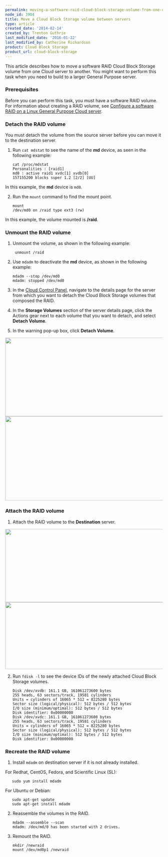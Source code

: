 ```yaml
---
permalink: moving-a-software-raid-cloud-block-storage-volume-from-one-cloud-server-to-another/
node_id: 3904
title: Move a Cloud Block Storage volume between servers
type: article
created_date: '2014-02-14'
created_by: Trenton Guthrie
last_modified_date: '2016-01-22'
last_modified_by: Catherine Richardson
product: Cloud Block Storage
product_url: cloud-block-storage
---
```


This article describes how to move a software RAID Cloud Block Storage
volume from one Cloud server to another. You might want to perform this
task when you need to build to a larger General Purpose server.

### Prerequisites

Before you can perform this task, you must have a software RAID volume.
For information about creating a RAID volume, see [Configure a software RAID on a Linux General Purpose Cloud server](/how-to/configuring-a-software-raid-on-a-linux-general-purpose-cloud-server).

### Detach the RAID volume

You must detach the volume from the source server before you can move it
to the destination server.

1. Run `cat mdstat` to see the name of the **md** device, as seen in the
following example:

       cat /proc/mdstat
       Personalities : [raid1]
       md0 : active raid1 xvdc[1] xvdb[0]
       157155200 blocks super 1.2 [2/2] [UU]

  In this example, the **md** device is `md0`.

2. Run the `mount` command to find the mount point.

       mount
       /dev/md0 on /raid type ext3 (rw)

  In this example, the volume mounted is **/raid**.

### Unmount the RAID volume

1. Unmount the volume, as shown in the following example:

        unmount /raid

2. Use `mdadm` to deactivate the **md** device, as shown in the following
example:

       mdadm --stop /dev/md0
       mdadm: stopped /dev/md0

3. In the [Cloud Control Panel](http://mycloud.rackspace.com), navigate to the
details page for the server from which you want to detach the Cloud
Block Storage volumes that composed the RAID.

4. In the **Storage Volumes** section of the server details page, click the
Actions gear next to each volume that you want to detach, and select
**Detach Volume**.

5. In the warning pop-up box, click **Detach Volume**.

  <img src="{% asset_path cloud-block-storage/moving-a-software-raid-cloud-block-storage-volume-from-one-cloud-server-to-another/RAIDImage1.png %}" width="586" height="251" />

  <img src="{% asset_path cloud-block-storage/moving-a-software-raid-cloud-block-storage-volume-from-one-cloud-server-to-another/RAIDImage2.png %}" width="620" height="269" />

### Attach the RAID volume

1. Attach the RAID volume to the **Destination** server.

  <img src="{% asset_path cloud-block-storage/moving-a-software-raid-cloud-block-storage-volume-from-one-cloud-server-to-another/RAIDImage3.png %}" width="626" height="234" />

  <img src="{% asset_path cloud-block-storage/moving-a-software-raid-cloud-block-storage-volume-from-one-cloud-server-to-another/RAIDImage4.png %}" width="627" height="214" />

2. Run `fdisk -l` to see the device IDs of the newly attached Cloud Block
Storage volumes.

       Disk /dev/xvdb: 161.1 GB, 161061273600 bytes
       255 heads, 63 sectors/track, 19581 cylinders
       Units = cylinders of 16065 * 512 = 8225280 bytes
       Sector size (logical/physical): 512 bytes / 512 bytes
       I/O size (minimum/optimal): 512 bytes / 512 bytes
       Disk identifier: 0x00000000
       Disk /dev/xvdc: 161.1 GB, 161061273600 bytes
       255 heads, 63 sectors/track, 19581 cylinders
       Units = cylinders of 16065 * 512 = 8225280 bytes
       Sector size (logical/physical): 512 bytes / 512 bytes
       I/O size (minimum/optimal): 512 bytes / 512 bytes
       Disk identifier: 0x00000000

### Recreate the RAID volume

1. Install `mdadm` on destination server if it is not already installed.

  For Redhat, CentOS, Fedora, and Scientific Linux (SL):

       sudo yum install mdadm

  For Ubuntu or Debian:

       sudo apt-get update
       sudo apt-get install mdadm

2. Reassemble the volumes in the RAID.

       mdadm --assemble --scan
       mdadm: /dev/md/0 has been started with 2 drives.

3. Remount the RAID.

       mkdir /newraid
       mount /dev/md0p1 /newraid
